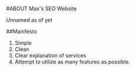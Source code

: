 #ABOUT Max's SEO Website

Unnamed as of yet

##Manifesto

1. Simple
2. Clean
3. Clear explanation of services
4. Attempt to utilize as many features as possible.